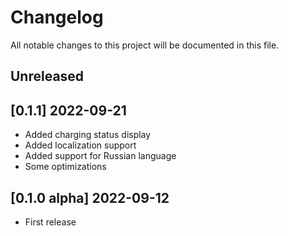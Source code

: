 # Changelog

All notable changes to this project will be documented in this file.

## Unreleased

## [0.1.1] 2022-09-21

- Added charging status display
- Added localization support
- Added support for Russian language
- Some optimizations

## [0.1.0 alpha] 2022-09-12

- First release
